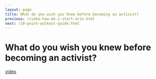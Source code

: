```yaml
---
layout: page
title: What do you wish you knew before becoming an activist?
previous: /video-how-do-i-start-arin.html
next: /10-point-walkout-guide.html
---
```


What do you wish you knew before becoming an activist?
================

[video](https://youtu.be/NO15JPClp_0)
